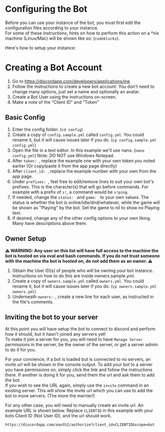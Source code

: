 # Configuring the Bot

Before you can use your instance of the bot, you must first edit the configuration files according to your instance.<br>
For some of these instructions, hints on how to perform this action on a *nix machine (Linux/Mac) will be shown like so: (`codeblocks`).

Here's how to setup your instance:

# Creating a Bot Account
1. Go to https://discordapp.com/developers/applications/me
2. Follow the instructions to create a new bot account. You don't need to change many options, just set a name and optionally an avatar.
3. Create a Bot User using the instructions on-screen.
4. Make a note of the "Client ID" and "Token"

## Basic Config
1. Enter the config folder. (`cd config`)
2. Create a copy of `config.sample.yml` called `config.yml`. You could rename it, but it will cause issues later if you do. (`cp config.sample.yml config.yml`)
3. Open the file in a text editor. In this example we'll use nano. (`nano config.yml`) Note: DO NOT use Windows Notepad.
4. After `token: `, replace the example one with your own token you noted earlier (Or copy/paste it from the app page directly)
5. After `client_id: `, replace the example number with your own from the app page.
6. Under `prefixes: `, feel free to edit/remove lines to suit your own bot's prefixes. This is the character(s) that will go before commands. For example with a prefix of `s!`, a command would be `s!ping`.
7. If needed, change the `status: ` and `game: ` to your own values. The status is whether the bot is online/idle/dnd/whatever, while the game will be shown as "Playing" by the bot. Set the game to nil to show no Playing text.
8. If desired, change any of the other config options to your own liking. Many have descriptions above them.

## Owner Setup
**⚠ WARNING: Any user on this list will have full access to the machine the bot is hosted on via eval and bash commands.
If you do not trust someone with the machine the bot is hosted on, do not add them as an owner. ⚠**

1. Obtain the User ID(s) of people who will be owning your bot instance. Instructions on how to do this are inside owners.sample.yml.
2. Create a copy of `owners.sample.yml` called `owners.yml`. You could rename it, but it will cause issues later if you do. (`cp owners.sample.yml owners.yml`)
3. Underneath `owners: `, create a new line for each user, as instructed in the file's comments.

## Inviting the bot to your server
At this point you will have setup the bot to connect to discord and perform how it should, but it hasn't joined any servers yet!<br>
To make it join a server for you, you will need to have `Manage Server` permissions in the server, be the owner of the server, or get a server admin to do it for you.

For your convience, if a bot is loaded but is connected to no servers, an invite url will be shown in the console output. To add your bot to a server you have permissions on, simply click the link and follow the instructions there. If another is doing it for you, send them the url and ask them to add the bot.<br>
If you wish to see the URL again, simply use the `invite` command in an existing server. This will show the invite url which you can use to add the bot to more servers. (The more the merrier!)

For any other case, you will need to manually create an invite url. An example URL is shown below. Replace `CLIENTID` in this example with your bots Client ID (Not User ID), and the url should work.
```
https://discordapp.com/oauth2/authorize?client_id=CLIENTID&scope=bot
```
